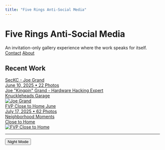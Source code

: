 ```yaml
---
title: "Five Rings Anti-Social Media"
---
```


# Five Rings Anti-Social Media

<div class="site-tagline">
An invitation-only gallery experience where the work speaks for itself.
</div>

<div class="site-navigation-prominent">
  <a href="/contact/" class="nav-link-prominent">Contact</a>
  <a href="/about/" class="nav-link-prominent">About</a>
</div>

## Recent Work

<div class="gallery-grid">
  <a href="/events/seckc-joe-grand/" class="gallery-item">
    <div class="gallery-info">
      <div class="gallery-title">SecKC - Joe Grand</div>
      <div class="gallery-meta">June 10, 2025 • 22 Photos</div>
      <div class="gallery-speaker">Joe "Kingpin" Grand - Hardware Hacking Expert</div>
      <div class="gallery-venue">Knuckleheads Garage</div>
    </div>
    <div class="gallery-thumbnail">
      <img src="/images/joe-grand-thumbnail.jpg" alt="Joe Grand" class="gallery-thumb-img">
    </div>
  </a>
  
  <a href="/galleries/fvp-close-to-home-june/" class="gallery-item">
    <div class="gallery-info">
      <div class="gallery-title">FVP Close to Home June</div>
      <div class="gallery-meta">July 17, 2025 • 62 Photos</div>
      <div class="gallery-speaker">Neighborhood Moments</div>
      <div class="gallery-venue">Close to Home</div>
    </div>
    <div class="gallery-thumbnail">
      <img src="/images/fvp-close-to-home-june/2025-07-17-fvp-close-to-home-june-060.jpg" alt="FVP Close to Home" class="gallery-thumb-img">
    </div>
  </a>
  
</div>

---

<div class="theme-controls">
  <button id="theme-toggle" class="theme-toggle-btn">
    <span class="theme-label">Night Mode</span>
  </button>
</div>

<script>
document.addEventListener('DOMContentLoaded', function() {
  const themeToggle = document.getElementById('theme-toggle');
  const themeLabel = document.querySelector('.theme-label');
  
  // Load saved theme preference
  const savedTheme = localStorage.getItem('theme');
  if (savedTheme === 'flynn') {
    document.documentElement.setAttribute('data-theme', 'flynn');
    themeLabel.textContent = 'Light Mode';
  } else {
    document.documentElement.removeAttribute('data-theme');
    themeLabel.textContent = 'Night Mode';
  }
  
  themeToggle.addEventListener('click', function() {
    const currentTheme = document.documentElement.getAttribute('data-theme');
    
    if (currentTheme === 'flynn') {
      document.documentElement.removeAttribute('data-theme');
      themeLabel.textContent = 'Night Mode';
      localStorage.setItem('theme', 'light');
    } else {
      document.documentElement.setAttribute('data-theme', 'flynn');
      themeLabel.textContent = 'Light Mode';
      localStorage.setItem('theme', 'flynn');
    }
  });
});
</script>